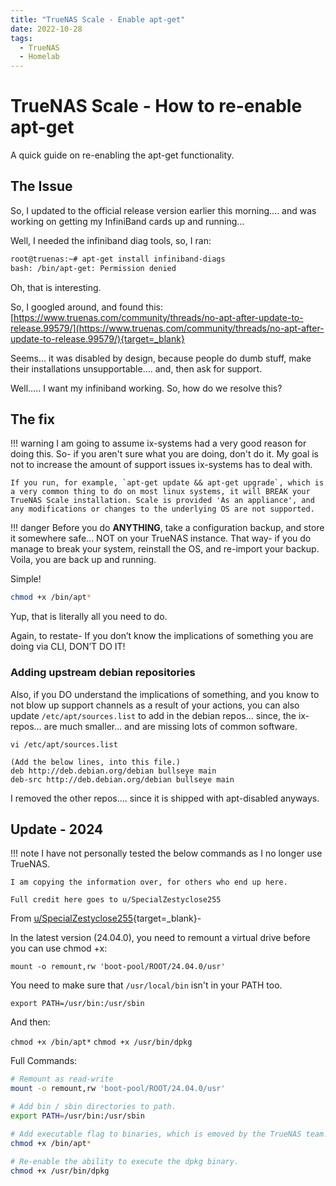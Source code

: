 ```yaml
---
title: "TrueNAS Scale - Enable apt-get"
date: 2022-10-28
tags:
  - TrueNAS
  - Homelab
---
```


# TrueNAS Scale - How to re-enable apt-get

A quick guide on re-enabling the apt-get functionality.

<!-- more -->

## The Issue

So, I updated to the official release version earlier this morning…. and was working on getting my InfiniBand cards up and running…

Well, I needed the infiniband diag tools, so, I ran:

``` bash
root@truenas:~# apt-get install infiniband-diags
bash: /bin/apt-get: Permission denied
```

Oh, that is interesting.

So, I googled around, and found this: [https://www.truenas.com/community/threads/no-apt-after-update-to-release.99579/](https://www.truenas.com/community/threads/no-apt-after-update-to-release.99579/){target=_blank}

Seems… it was disabled by design, because people do dumb stuff, make their installations unsupportable…. and, then ask for support.

Well….. I want my infiniband working. So, how do we resolve this?

## The fix

!!! warning
    I am going to assume ix-systems had a very good reason for doing this. So- if you aren't sure what you are doing, don't do it. My goal is not to increase the amount of support issues ix-systems has to deal with.

    If you run, for example, `apt-get update && apt-get upgrade`, which is a very common thing to do on most linux systems, it will BREAK your TrueNAS Scale installation. Scale is provided 'As an appliance', and any modifications or changes to the underlying OS are not supported.

!!! danger
    Before you do **ANYTHING**, take a configuration backup, and store it somewhere safe... NOT on your TrueNAS instance. That way- if you do manage to break your system, reinstall the OS, and re-import your backup. Voila, you are back up and running.

Simple!

``` bash
chmod +x /bin/apt*
```

Yup, that is literally all you need to do.


Again, to restate- If you don’t know the implications of something you are doing via CLI, DON’T DO IT!

### Adding upstream debian repositories

Also, if you DO understand the implications of something, and you know to not blow up support channels as a result of your actions, you can also update `/etc/apt/sources.list` to add in the debian repos… since, the ix-repos… are much smaller... and are missing lots of common software.

`vi /etc/apt/sources.list`

``` title="/etc/apt/sources.list"
(Add the below lines, into this file.)
deb http://deb.debian.org/debian bullseye main
deb-src http://deb.debian.org/debian bullseye main
```



I removed the other repos.... since it is shipped with apt-disabled anyways.

## Update - 2024

!!! note
    I have not personally tested the below commands as I no longer use TrueNAS.

    I am copying the information over, for others who end up here.

    Full credit here goes to u/SpecialZestyclose255

From [u/SpecialZestyclose255](https://www.reddit.com/r/truenas/comments/toyrkn/comment/l246kfy/?utm_source=share&utm_medium=web3x&utm_name=web3xcss&utm_term=1&utm_content=share_button){target=_blank}- 

In the latest version (24.04.0), you need to remount a virtual drive before you can use chmod +x:

`mount -o remount,rw 'boot-pool/ROOT/24.04.0/usr'`

You need to make sure that `/usr/local/bin` isn't in your PATH too.

`export PATH=/usr/bin:/usr/sbin`

And then:

`chmod +x /bin/apt*`
`chmod +x /usr/bin/dpkg`


Full Commands:
``` bash
# Remount as read-write
mount -o remount,rw 'boot-pool/ROOT/24.04.0/usr'

# Add bin / sbin directories to path.
export PATH=/usr/bin:/usr/sbin

# Add executable flag to binaries, which is emoved by the TrueNAS team.
chmod +x /bin/apt*

# Re-enable the ability to execute the dpkg binary.
chmod +x /usr/bin/dpkg

```
